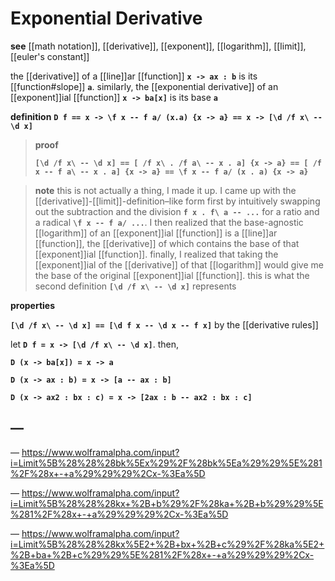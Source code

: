 # Exponential Derivative

**see** [[math notation]], [[derivative]], [[exponent]], [[logarithm]], [[limit]], [[euler's constant]]

the [[derivative]] of a [[line]]ar [[function]] **`x -> ax : b`** is its [[function#slope]] **`a`**. similarly, the [[exponential derivative]] of an [[exponent]]ial [[function]] **`x -> ba[x]`** is its base **`a`**

**definition** **`D f == x -> \f x -- f a/ (x.a) {x -> a} == x -> [\d /f x\ -- \d x]`**

> **proof**
>
> **`[\d /f x\ -- \d x] == [ /f x\ . /f a\ -- x . a] {x -> a} == [ /f x -- f a\ -- x . a] {x -> a} == \f x -- f a/ (x . a) {x -> a}`**

> **note** this is not actually a thing, I made it up. I came up with the [[derivative]]-[[limit]]-definition&ndash;like form first by intuitively swapping out the subtraction and the division **`f x . f\ a -- ...`** for a ratio and a radical **`\f x -- f a/ ...`**. I then realized that the base-agnostic [[logarithm]] of an [[exponent]]ial [[function]] is a [[line]]ar [[function]], the [[derivative]] of which contains the base of that [[exponent]]ial [[function]]. finally, I realized that taking the [[exponent]]ial of the [[derivative]] of that [[logarithm]] would give me the base of the original [[exponent]]ial [[function]]. this is what the second definition **`[\d /f x\ -- \d x]`** represents

**properties**

**`[\d /f x\ -- \d x] == [\d f x -- \d x -- f x]`** by the [[derivative rules]]

let **`D f = x -> [\d /f x\ -- \d x]`**. then,

**`D (x -> ba[x]) = x -> a`**

**`D (x -> ax : b) = x -> [a -- ax : b]`**

**`D (x -> ax2 : bx : c) = x -> [2ax : b -- ax2 : bx : c]`**

## &mdash;

&mdash; <https://www.wolframalpha.com/input?i=Limit%5B%28%28%28bk%5Ex%29%2F%28bk%5Ea%29%29%5E%281%2F%28x+-+a%29%29%29%2Cx-%3Ea%5D>

&mdash; <https://www.wolframalpha.com/input?i=Limit%5B%28%28%28kx+%2B+b%29%2F%28ka+%2B+b%29%29%5E%281%2F%28x+-+a%29%29%29%2Cx-%3Ea%5D>

&mdash; <https://www.wolframalpha.com/input?i=Limit%5B%28%28%28kx%5E2+%2B+bx+%2B+c%29%2F%28ka%5E2+%2B+ba+%2B+c%29%29%5E%281%2F%28x+-+a%29%29%29%2Cx-%3Ea%5D>
